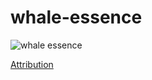 ﻿# whale-essence

![whale essence](https://anibanto.files.wordpress.com/2020/08/whaelessence-2.png)

[Attribution](https://anibanto.wordpress.com/2020/08/05/la-esencia-de-una-ballena/)
